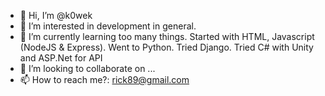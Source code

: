 - 👋 Hi, I’m @k0wek
- 👀 I’m interested in development in general.
- 🌱 I’m currently learning too many things. Started with HTML, Javascript (NodeJS & Express). Went to Python. Tried Django. Tried C# with Unity and ASP.Net for API
- 💞️ I’m looking to collaborate on ...
- 📫 How to reach me?: rick89@gmail.com

<!---
k0wek/k0wek is a ✨ special ✨ repository because its `README.md` (this file) appears on your GitHub profile.
You can click the Preview link to take a look at your changes.
--->
